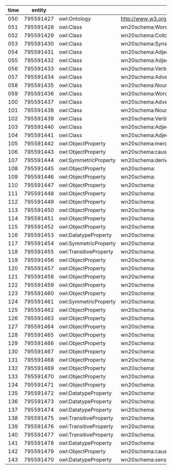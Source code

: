 | time | entity | | rdf:about |
| - | - | - | - |
| 050 | 795591427 | owl:Ontology | http://www.w3.org/2006/03/wn/wn20/schema/ |
| 051 | 795591428 | owl:Class | wn20schema:Word |
| 052 | 795591429 | owl:Class | wn20schema:Collocation |
| 053 | 795591430 | owl:Class | wn20schema:Synset |
| 054 | 795591431 | owl:Class | wn20schema:AdjectiveSynset |
| 055 | 795591432 | owl:Class | wn20schema:AdjectiveSatelliteSynset |
| 056 | 795591433 | owl:Class | wn20schema:VerbSynset |
| 057 | 795591434 | owl:Class | wn20schema:AdverbSynset |
| 058 | 795591435 | owl:Class | wn20schema:NounSynset |
| 059 | 795591436 | owl:Class | wn20schema:WordSense |
| 100 | 795591437 | owl:Class | wn20schema:AdverbWordSense |
| 101 | 795591438 | owl:Class | wn20schema:NounWordSense |
| 102 | 795591439 | owl:Class | wn20schema:VerbWordSense |
| 103 | 795591440 | owl:Class | wn20schema:AdjectiveWordSense |
| 104 | 795591441 | owl:Class | wn20schema:AdjectiveSatelliteWordSense |
| 105 | 795591442 | owl:ObjectProperty | wn20schema:meronymOf |
| 106 | 795591443 | owl:ObjectProperty | wn20schema:causedBy |
| 107 | 795591444 | owl:SymmetricProperty | wn20schema:derivationallyRelated |
| 108 | 795591445 | owl:ObjectProperty | wn20schema: |
| 109 | 795591446 | owl:ObjectProperty | wn20schema: |
| 110 | 795591447 | owl:ObjectProperty | wn20schema: |
| 111 | 795591448 | owl:ObjectProperty | wn20schema: |
| 112 | 795591449 | owl:ObjectProperty | wn20schema: |
| 113 | 795591450 | owl:ObjectProperty | wn20schema: |
| 114 | 795591451 | owl:ObjectProperty | wn20schema: |
| 115 | 795591452 | owl:ObjectProperty | wn20schema: |
| 116 | 795591453 | owl:DatatypeProperty | wn20schema: |
| 117 | 795591454 | owl:SymmetricProperty | wn20schema: |
| 118 | 795591455 | owl:TransitiveProperty | wn20schema: |
| 119 | 795591456 | owl:ObjectProperty | wn20schema: |
| 120 | 795591457 | owl:ObjectProperty | wn20schema: |
| 121 | 795591458 | owl:ObjectProperty | wn20schema: |
| 122 | 795591459 | owl:ObjectProperty | wn20schema: |
| 123 | 795591460 | owl:ObjectProperty | wn20schema: |
| 124 | 795591461 | owl:SymmetricProperty | wn20schema: |
| 125 | 795591462 | owl:ObjectProperty | wn20schema: |
| 126 | 795591463 | owl:ObjectProperty | wn20schema: |
| 127 | 795591464 | owl:ObjectProperty | wn20schema: |
| 128 | 795591465 | owl:ObjectProperty | wn20schema: |
| 129 | 795591466 | owl:ObjectProperty | wn20schema: |
| 130 | 795591467 | owl:ObjectProperty | wn20schema: |
| 131 | 795591468 | owl:ObjectProperty | wn20schema: |
| 132 | 795591469 | owl:ObjectProperty | wn20schema: |
| 133 | 795591470 | owl:ObjectProperty | wn20schema: |
| 134 | 795591471 | owl:ObjectProperty | wn20schema: |
| 135 | 795591472 | owl:DatatypeProperty | wn20schema: |
| 136 | 795591473 | owl:DatatypeProperty | wn20schema: |
| 137 | 795591474 | owl:DatatypeProperty | wn20schema: |
| 138 | 795591475 | owl:TransitiveProperty | wn20schema: |
| 139 | 795591476 | owl:TransitiveProperty | wn20schema: |
| 140 | 795591477 | owl:TransitiveProperty | wn20schema: |
| 141 | 795591478 | owl:DatatypeProperty | wn20schema: |
| 142 | 795591479 | owl:ObjectProperty | wn20schema:causes |
| 143 | 795591470 | owl:DatatypeProperty | wn20schema:senseLabel |

